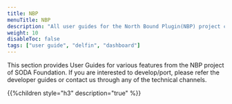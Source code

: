```yaml
---
title: NBP
menuTitle: NBP
description: "All user guides for the North Bound Plugin(NBP) project can be found here"
weight: 10
disableToc: false
tags: ["user guide", "delfin", "dashboard"] 
---
```

This section provides User Guides for various features from the NBP project of SODA Foundation. If you are interested to develop/port, please refer the developer guides or contact us through any of the technical channels.

{{%children style="h3" description="true" %}}  